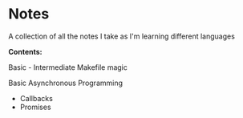 # Notes
A collection of all the notes I take as I'm learning different languages

**Contents:**

Basic - Intermediate Makefile magic

Basic Asynchronous Programming
* Callbacks
* Promises
